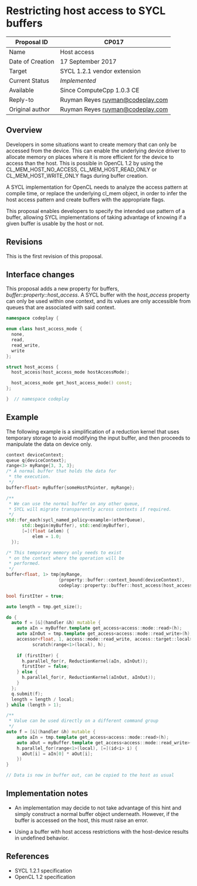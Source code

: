# Restricting host access to SYCL buffers

| Proposal ID | CP017 |
|-------------|--------|
| Name | Host access |
| Date of Creation | 17 September 2017 |
| Target | SYCL 1.2.1 vendor extension |
| Current Status | _Implemented_ |
| Available | Since ComputeCpp 1.0.3 CE |
| Reply-to | Ruyman Reyes <ruyman@codeplay.com> |
| Original author | Ruyman Reyes <ruyman@codeplay.com> |

## Overview

Developers in some situations want to create memory that can only be accessed from the device. This can enable the underlying device driver to allocate memory on places where it is more efficient for the device to access than the host. 
This is possible in OpenCL 1.2 by using the CL_MEM_HOST_NO_ACCESS, CL_MEM_HOST_READ_ONLY or CL_MEM_HOST_WRITE_ONLY flags during buffer creation.

A SYCL implementation for OpenCL needs to analyze the access pattern at compile time, or replace the underlying cl_mem object, in order to infer the host access pattern and create buffers with the appropriate flags.

This proposal enables developers to specify the intended use pattern of a buffer, allowing
SYCL implementations of taking advantage of knowing if a given buffer is usable by the host or not.

## Revisions

This is the first revision of this proposal.

## Interface changes

This proposal adds a new property for buffers, *buffer::property::host_access*.
A SYCL buffer with the *host_access* property can only be used within one context,
and its values are only accessible from queues that are associated with
said context.

```cpp
namespace codeplay {

enum class host_access_mode {
  none,
  read,
  read_write,
  write
};

struct host_access {
  host_access(host_access_mode hostAccessMode);

  host_access_mode get_host_access_mode() const;
};

}  // namespace codeplay
```


## Example

The following example is a simplification of a reduction kernel 
that uses temporary storage to avoid modifying the input buffer, and
then proceeds to manipulate the data on device only.


```cpp
context deviceContext;
queue q{deviceContext};
range<3> myRange{3, 3, 3};
/* A normal buffer that holds the data for 
 * the execution.
 */
buffer<float> myBuffer{someHostPointer, myRange};

/**
 * We can use the normal buffer on any other queue,
 * SYCL will migrate transparently across contexts if required.
 */
std::for_each(sycl_named_policy<example>(otherQueue),
      std::begin(myBuffer), std::end(myBuffer),
      [=](float &elem) { 
          elem = 1.0;
  });

/* This temporary memory only needs to exist 
 * on the context where the operation will be
 * performed.
 */
buffer<float, 1> tmp{myRange, 
                    {property::buffer::context_bound(deviceContext), 
                    codeplay::property::buffer::host_access(host_access_mode::none)} };

bool firstIter = true;

auto length = tmp.get_size();

do {
  auto f = [&](handler &h) mutable {
    auto aIn = myBuffer.template get_access<access::mode::read>(h);
    auto aInOut = tmp.template get_access<access::mode::read_write>(h);
    accessor<float, 1, access::mode::read_write, access::target::local>
          scratch(range<1>(local), h);
    
    if (firstIter) {
      h.parallel_for(r, ReductionKernel(aIn, aInOut));
      firstIter = false;
    } else {
      h.parallel_for(r, ReductionKernel(aInOut, aInOut));
    }
  };
  q.submit(f);
  length = length / local;
} while (length > 1);

/**
 * Value can be used directly on a different command group
 */
auto f = [&](handler &h) mutable {
    auto aIn = tmp.template get_access<access::mode::read>(h);
    auto aOut = myBuffer.template get_access<access::mode::read_write>(h);
    h.parallel_for(range<1>(local), [=](id<i> i) {
      aOut[i] = aIn[0] * aOut[i];
    })
}

// Data is now in buffer out, can be copied to the host as usual

```

## Implementation notes

* An implementation may decide to not take advantage of this hint and 
simply construct a normal buffer object underneath.
However, if the buffer is accessed on the host, this must raise an error.

* Using a buffer with host access restrictions with the host-device results in undefined behavior.

## References

* SYCL 1.2.1 specification
* OpenCL 1.2 specification
